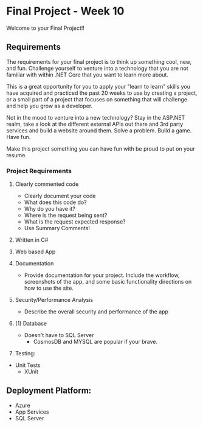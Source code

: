 # Final Project - Week 10

Welcome to your Final Project!! 

## Requirements

The requirements for your final project is to think up something cool, new, and fun.
Challenge yourself to venture into a technology that you are not familiar with within .NET Core that
you want to learn more about. 

This is a great opportunity for you to apply your "learn to learn" skills you
have acquired and practiced the past 20 weeks to use by creating a project, 
or a small part of a project that focuses on something that will challenge
and help you grow as a developer. 

Not in the mood to venture into a new technology? Stay in the ASP.NET realm,
take a look at the different external APIs out there and 3rd party services
and build a website around them. Solve a problem. Build a game. Have fun.

Make this project something you can have fun with be proud to put on your resume. 

### Project Requirements
1. Clearly commented code
	- Clearly document your code
	- What does this code do?
	- Why do you have it?
	- Where is the request being sent?
	- What is the request expected response?
    - Use Summary Comments!

2. Written in C#

3. Web based App

4. Documentation
     - Provide documentation for your project. Include
     the workflow, screenshots of the app, and some basic
    functionality directions on how to use the site. 

5. Security/Performance Analysis
	- Describe the overall security and performance of the app

6. (1) Database
   - Doesn't have to SQL Server
     - CosmosDB and MYSQL are popular if your brave.
  
7. Testing:
  - Unit Tests
	- XUnit

## Deployment Platform:
- Azure
- App Services
- SQL Server
